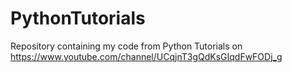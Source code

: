 # PythonTutorials
Repository containing my code from Python Tutorials on https://www.youtube.com/channel/UCqjnT3gQdKsGIqdFwFODj_g 
